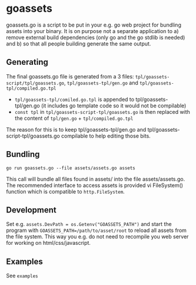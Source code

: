 # goassets

goassets.go is a script to be put in your e.g. go web project for bundling assets into your binary. It is on purpose not a separate application to a) remove external build dependencies (only go and the go stdlib is needed) and b) so that all people building generate the same output.

## Generating

The final goassets.go file is generated from a 3 files: `tpl/goassets-script/tpl/goassets.go`, `tpl/goassets-tpl/gen.go` and `tpl/goassets-tpl/compiled.go.tpl`

* `tpl/goassets-tpl/comiled.go.tpl` is appended to tpl/goassets-tpl/gen.go (it includes go template code so it would not be compilable)
* `const tpl` in `tpl/goassets-script-tpl/goassets.go` is then replaced with the content of `tpl/gen.go` + `tpl/compiled.go.tpl`

The reason for this is to keep tpl/goassets-tpl/gen.go and tpl/goassets-script-tpl/goassets.go compilable to help editing those bits.

## Bundling

    go run goassets.go --file assets/assets.go assets

This call will bundle all files found in assets/ into the file assets/assets.go. The recommended interface to access assets is provided vi FileSystem() function which is compatible to `http.FileSystem`.

## Development

Set e.g. `assets.DevPath = os.Getenv("GOASSETS_PATH")` and start the program with `GOASSETS_PATH=/path/to/asset/root` to reload all assets from the file system. This way you e.g. do not need to recompile you web server for working on html/css/javascript.

## Examples

See `examples`
